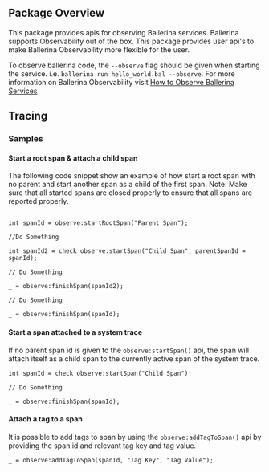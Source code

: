 ## Package Overview

This package provides apis for observing Ballerina services.
Ballerina supports Observability out of the box. This package provides user api's to make Ballerina Observability more flexible for the user.

To observe ballerina code, the `--observe` flag should be given when starting the service. i.e. `ballerina run hello_world.bal --observe`.
For more information on Ballerina Observability visit [How to Observe Ballerina Services](https://ballerina.io/learn/how-to-observe-ballerina-code/)

## Tracing

### Samples

#### Start a root span & attach a child span

The following code snippet show an example of how start a root span with no parent and start another span as a child of the first span.
Note: Make sure that all started spans are closed properly to ensure that all spans are reported properly.

``` ballerina

int spanId = observe:startRootSpan("Parent Span");

//Do Something

int spanId2 = check observe:startSpan("Child Span", parentSpanId = spanId);

// Do Something

_ = observe:finishSpan(spanId2);

// Do Something

_ = observe:finishSpan(spanId);
```

#### Start a span attached to a system trace

If no parent span id is given to the `observe:startSpan()` api, the span will attach itself as a child span to the currently active span of the system trace.

``` ballerina
int spanId = check observe:startSpan("Child Span");

// Do Something

_ = observe:finishSpan(spanId);
```

#### Attach a tag to a span

It is possible to add tags to span by using the `observe:addTagToSpan()` api by providing the span id and relevant tag key and tag value.

``` ballerina
_ = observe:addTagToSpan(spanId, "Tag Key", "Tag Value");
```

